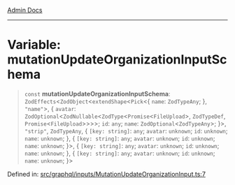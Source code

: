 [Admin Docs](/)

***

# Variable: mutationUpdateOrganizationInputSchema

> `const` **mutationUpdateOrganizationInputSchema**: `ZodEffects`\<`ZodObject`\<`extendShape`\<`Pick`\<\{ `name`: `ZodTypeAny`; \}, `"name"`\>, \{ `avatar`: `ZodOptional`\<`ZodNullable`\<`ZodType`\<`Promise`\<`FileUpload`\>, `ZodTypeDef`, `Promise`\<`FileUpload`\>\>\>\>; `id`: `any`; `name`: `ZodOptional`\<`ZodTypeAny`\>; \}\>, `"strip"`, `ZodTypeAny`, \{ `[key: string]`: `any`;  `avatar`: `unknown`; `id`: `unknown`; `name`: `unknown`; \}, \{ `[key: string]`: `any`;  `avatar`: `unknown`; `id`: `unknown`; `name`: `unknown`; \}\>, \{ `[key: string]`: `any`;  `avatar`: `unknown`; `id`: `unknown`; `name`: `unknown`; \}, \{ `[key: string]`: `any`;  `avatar`: `unknown`; `id`: `unknown`; `name`: `unknown`; \}\>

Defined in: [src/graphql/inputs/MutationUpdateOrganizationInput.ts:7](https://github.com/NishantSinghhhhh/talawa-api/blob/92ff044a4e2bbc8719de2b33b4f8d7d0a9aa0174/src/graphql/inputs/MutationUpdateOrganizationInput.ts#L7)
